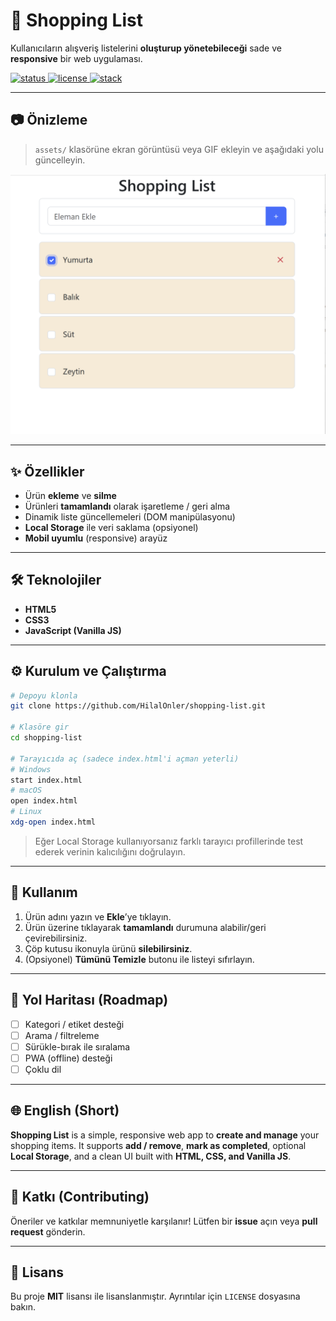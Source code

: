 # 🛒 Shopping List

Kullanıcıların alışveriş listelerini **oluşturup yönetebileceği** sade ve **responsive** bir web uygulaması.

<p align="left">
  <a href="https://img.shields.io/badge/status-active-success"> <img src="https://img.shields.io/badge/status-active-success" alt="status" /> </a>
  <a href="https://img.shields.io/badge/license-MIT-informational"> <img src="https://img.shields.io/badge/license-MIT-informational" alt="license" /> </a>
  <a href="https://img.shields.io/badge/tech-HTML5%20%7C%20CSS3%20%7C%20JavaScript-blue"> <img src="https://img.shields.io/badge/tech-HTML5%20%7C%20CSS3%20%7C%20JavaScript-blue" alt="stack" /> </a>
</p>

---

## 📷 Önizleme

> `assets/` klasörüne ekran görüntüsü veya GIF ekleyin ve aşağıdaki yolu güncelleyin.

<p align="center">
  <img src="assets/preview.png" alt="Shopping List Preview" width="800">
</p>

---

## ✨ Özellikler

- Ürün **ekleme** ve **silme**
- Ürünleri **tamamlandı** olarak işaretleme / geri alma
- Dinamik liste güncellemeleri (DOM manipülasyonu)
- **Local Storage** ile veri saklama (opsiyonel)
- **Mobil uyumlu** (responsive) arayüz

---

## 🛠️ Teknolojiler

- **HTML5**
- **CSS3**
- **JavaScript (Vanilla JS)**

---

## ⚙️ Kurulum ve Çalıştırma

```bash
# Depoyu klonla
git clone https://github.com/HilalOnler/shopping-list.git

# Klasöre gir
cd shopping-list

# Tarayıcıda aç (sadece index.html'i açman yeterli)
# Windows
start index.html
# macOS
open index.html
# Linux
xdg-open index.html
```

> Eğer Local Storage kullanıyorsanız farklı tarayıcı profillerinde test ederek verinin kalıcılığını doğrulayın.

---

## 🧭 Kullanım

1. Ürün adını yazın ve **Ekle**’ye tıklayın.
2. Ürün üzerine tıklayarak **tamamlandı** durumuna alabilir/geri çevirebilirsiniz.
3. Çöp kutusu ikonuyla ürünü **silebilirsiniz**.
4. (Opsiyonel) **Tümünü Temizle** butonu ile listeyi sıfırlayın.

---

## 🧩 Yol Haritası (Roadmap)

- [ ] Kategori / etiket desteği
- [ ] Arama / filtreleme
- [ ] Sürükle-bırak ile sıralama
- [ ] PWA (offline) desteği
- [ ] Çoklu dil

---

## 🌐 English (Short)

**Shopping List** is a simple, responsive web app to **create and manage** your shopping items.
It supports **add / remove**, **mark as completed**, optional **Local Storage**, and a clean UI built with **HTML, CSS, and Vanilla JS**.

---

## 🤝 Katkı (Contributing)

Öneriler ve katkılar memnuniyetle karşılanır! Lütfen bir **issue** açın veya **pull request** gönderin.

---

## 📄 Lisans

Bu proje **MIT** lisansı ile lisanslanmıştır. Ayrıntılar için `LICENSE` dosyasına bakın.
